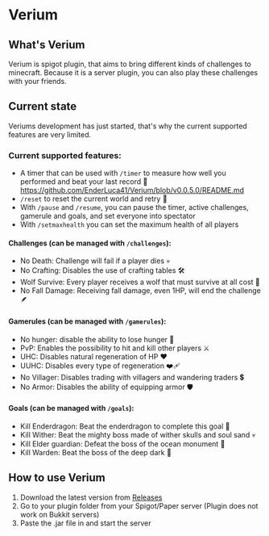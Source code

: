 # Verium

## What's Verium
Verium is spigot plugin, that aims to bring different kinds of challenges to minecraft.
Because it is a server plugin, you can also play these challenges with your friends.

## Current state
Veriums development has just started, that's why the current supported features are very limited.
### Current supported features:

 - A timer that can be used with `/timer` to measure how well you performed and beat your last record 🚀https://github.com/EnderLuca41/Verium/blob/v0.0.5.0/README.md
 - `/reset` to reset the current world and retry 🔁
 - With `/pause` and `/resume`, you can pause the timer, active challenges, gamerule and goals, and set everyone into spectator
 - With `/setmaxhealth` you can set the maximum health of all players
   
#### Challenges (can be managed with `/challenges`):
- No Death: Challenge will fail if a player dies 💀
- No Crafting: Disables the use of crafting tables 🛠️
- Wolf Survive: Every player receives a wolf that must survive at all cost 🦴
- No Fall Damage: Receiving fall damage, even 1HP, will end the challenge 🪶


#### Gamerules (can be managed with `/gamerules`):
- No hunger: disable the ability to lose hunger 🍗
- PvP: Enables the possibility to hit and kill other players ⚔️
- UHC: Disables natural regeneration of HP ❤️
- UUHC: Disables every type of regeneration ❤️‍🩹
- No Villager: Disables trading with villagers and wandering traders 💲
- No Armor: Disables the ability of equipping armor 🛡️

#### Goals (can be managed with `/goals`):
- Kill Enderdragon: Beat the enderdragon to complete this goal 💜
- Kill Wither: Beat the mighty boss made of wither skulls and soul sand 💀
- Kill Elder guardian: Defeat the boss of the ocean monument 🏯
- Kill Warden: Beat the boss of the deep dark 🖤


## How to use Verium

1. Download the latest version from [Releases](https://github.com/EnderLuca41/Verium/releases)
2. Go to your plugin folder from your Spigot/Paper server (Plugin does not work on Bukkit servers)
3. Paste the .jar file in and start the server
